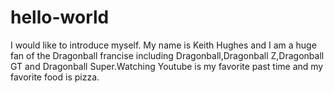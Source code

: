 # hello-world
I would like to introduce myself.
My name is Keith Hughes and I am a huge fan of the Dragonball francise including Dragonball,Dragonball Z,Dragonball GT and Dragonball Super.Watching Youtube is my favorite past time and my favorite food is pizza.

